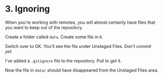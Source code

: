 # 3. Ignoring

When you're working with remotes, you will almost certainly have files that you
want to keep out of the repository.

Create a folder called `data`. Create some file in it.

Switch over to GK. You'll see the file under Unstaged Files. *Don't commit yet.*

I've added a `.gitignore` file to the repository. Pull to get it.

Now the file in `data/` should have disappeared from the Unstaged Files area.
